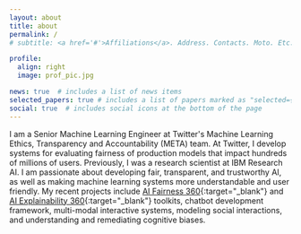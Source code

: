 ```yaml
---
layout: about
title: about
permalink: /
# subtitle: <a href='#'>Affiliations</a>. Address. Contacts. Moto. Etc.

profile:
  align: right
  image: prof_pic.jpg

news: true  # includes a list of news items
selected_papers: true # includes a list of papers marked as "selected={true}"
social: true  # includes social icons at the bottom of the page
---
```


I am a Senior Machine Learning Engineer at Twitter's Machine Learning Ethics, Transparency and Accountability (META) team. At Twitter, I develop systems for evaluating fairness of production models that impact hundreds of millions of users.
Previously, I was a research scientist at IBM Research AI.
I am passionate about developing fair, transparent, and trustworthy AI, as well as making machine learning systems more understandable and user friendly.
My recent projects include [AI Fairness 360](https://aif360.mybluemix.net){:target="_blank"} and [AI Explainability 360](https://aix360.mybluemix.net){:target="_blank"} toolkits, chatbot development framework, multi-modal interactive systems, modeling social interactions, and understanding and remediating cognitive biases.